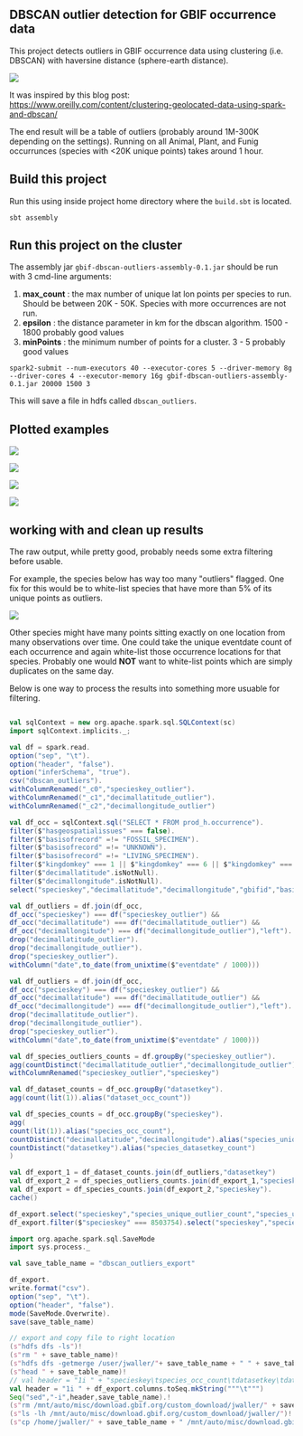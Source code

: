 
## DBSCAN outlier detection for GBIF occurrence data

This project detects outliers in GBIF occurrence data using clustering (i.e. DBSCAN) with haversine distance (sphere-earth distance).  

![](https://raw.githubusercontent.com/jhnwllr/gbif-dbscan-outliers/master/image_examples/Pilherodius%20pileatus.jpg)

It was inspired by this blog post: https://www.oreilly.com/content/clustering-geolocated-data-using-spark-and-dbscan/

The end result will be a table of outliers (probably around 1M-300K depending on the settings). Running on all Animal, Plant, and Funig occurrunces (species with <20K unique points) takes around 1 hour. 

## Build this project

Run this using inside project home directory where the `build.sbt` is located. 

```
sbt assembly 
```

## Run this project on the cluster 

The assembly jar `gbif-dbscan-outliers-assembly-0.1.jar` should be run with 3 cmd-line arguments: 

1. **max_count** : the max number of unique lat lon points per species to run. Should be between 20K - 50K. Species with more occurrences are not run. 
2. **epsilon** : the distance parameter in km for the dbscan algorithm. 1500 - 1800 probably good values
3. **minPoints** : the minimum number of points for a cluster. 3 - 5 probably good values

```
spark2-submit --num-executors 40 --executor-cores 5 --driver-memory 8g --driver-cores 4 --executor-memory 16g gbif-dbscan-outliers-assembly-0.1.jar 20000 1500 3
```

This will save a file in hdfs called `dbscan_outliers`. 

## Plotted examples 

![](https://raw.githubusercontent.com/jhnwllr/gbif-dbscan-outliers/master/image_examples/Amoya%20gracilis.jpg)

![](https://raw.githubusercontent.com/jhnwllr/gbif-dbscan-outliers/master/image_examples/Bryum%20chryseum.jpg)

![](https://raw.githubusercontent.com/jhnwllr/gbif-dbscan-outliers/master/image_examples/Chalceus%20erythrurus.jpg)


![](https://raw.githubusercontent.com/jhnwllr/gbif-dbscan-outliers/master/image_examples/Eucalyptus%20bakeri.jpg)



## working with and clean up results 

The raw output, while pretty good, probably needs some extra filtering before usable. 

For example, the species below has way too many "outliers" flagged. One fix for this would be to white-list species that have more than 5% of its unique points as outliers. 

![](https://raw.githubusercontent.com/jhnwllr/gbif-dbscan-outliers/master/image_examples/Ditropichthys%20storeri.jpg)


Other species might have many points sitting exactly on one location from many observations over time. One could take the unique eventdate count of each occurrence and again white-list those occurrence locations for that species. Probably one would **NOT** want to white-list points which are simply duplicates on the same day.

Below is one way to process the results into something more usuable for filtering. 
 
```scala

val sqlContext = new org.apache.spark.sql.SQLContext(sc)
import sqlContext.implicits._;

val df = spark.read.
option("sep", "\t").
option("header", "false").
option("inferSchema", "true").
csv("dbscan_outliers"). 
withColumnRenamed("_c0","specieskey_outlier").
withColumnRenamed("_c1","decimallatitude_outlier").
withColumnRenamed("_c2","decimallongitude_outlier")

val df_occ = sqlContext.sql("SELECT * FROM prod_h.occurrence").
filter($"hasgeospatialissues" === false).
filter($"basisofrecord" =!= "FOSSIL_SPECIMEN").
filter($"basisofrecord" =!= "UNKNOWN").
filter($"basisofrecord" =!= "LIVING_SPECIMEN"). 
filter($"kingdomkey" === 1 || $"kingdomkey" === 6 || $"kingdomkey" === 5). 
filter($"decimallatitude".isNotNull).
filter($"decimallongitude".isNotNull).
select("specieskey","decimallatitude","decimallongitude","gbifid","basisofrecord","datasetkey","kingdom","class","kingdomkey","classkey","eventdate","datasetname")

val df_outliers = df.join(df_occ, 
df_occ("specieskey") === df("specieskey_outlier") &&
df_occ("decimallatitude") === df("decimallatitude_outlier") && 
df_occ("decimallongitude") === df("decimallongitude_outlier"),"left").
drop("decimallatitude_outlier").
drop("decimallongitude_outlier").
drop("specieskey_outlier").
withColumn("date",to_date(from_unixtime($"eventdate" / 1000)))

val df_outliers = df.join(df_occ, 
df_occ("specieskey") === df("specieskey_outlier") &&
df_occ("decimallatitude") === df("decimallatitude_outlier") && 
df_occ("decimallongitude") === df("decimallongitude_outlier"),"left").
drop("decimallatitude_outlier").
drop("decimallongitude_outlier").
drop("specieskey_outlier").
withColumn("date",to_date(from_unixtime($"eventdate" / 1000)))

val df_species_outliers_counts = df.groupBy("specieskey_outlier").
agg(countDistinct("decimallatitude_outlier","decimallongitude_outlier").alias("species_unique_outlier_count")).
withColumnRenamed("specieskey_outlier","specieskey")

val df_dataset_counts = df_occ.groupBy("datasetkey").
agg(count(lit(1)).alias("dataset_occ_count"))

val df_species_counts = df_occ.groupBy("specieskey").
agg(
count(lit(1)).alias("species_occ_count"),
countDistinct("decimallatitude","decimallongitude").alias("species_unique_occ_count"),
countDistinct("datasetkey").alias("species_datasetkey_count")
)

val df_export_1 = df_dataset_counts.join(df_outliers,"datasetkey")
val df_export_2 = df_species_outliers_counts.join(df_export_1,"specieskey")
val df_export = df_species_counts.join(df_export_2,"specieskey").
cache()

df_export.select("specieskey","species_unique_outlier_count","species_unique_occ_count").show()
df_export.filter($"specieskey" === 8503754).select("specieskey","species_unique_outlier_count","species_unique_occ_count").show()

import org.apache.spark.sql.SaveMode
import sys.process._

val save_table_name = "dbscan_outliers_export"

df_export.
write.format("csv").
option("sep", "\t").
option("header", "false").
mode(SaveMode.Overwrite).
save(save_table_name)

// export and copy file to right location 
(s"hdfs dfs -ls")!
(s"rm " + save_table_name)!
(s"hdfs dfs -getmerge /user/jwaller/"+ save_table_name + " " + save_table_name)!
(s"head " + save_table_name)!
// val header = "1i " + "specieskey\tspecies_occ_count\tdatasetkey\tdataset_occ_count\tdecimallatitude\tdecimallongitude\tgbifid\tbasisofrecord\tkingdom\tclass\tkingdomkey\tclasskey\teventdate\tdatasetname\tdate"
val header = "1i " + df_export.columns.toSeq.mkString("""\t""")
Seq("sed","-i",header,save_table_name).!
(s"rm /mnt/auto/misc/download.gbif.org/custom_download/jwaller/" + save_table_name)!
(s"ls -lh /mnt/auto/misc/download.gbif.org/custom_download/jwaller/")!
(s"cp /home/jwaller/" + save_table_name + " /mnt/auto/misc/download.gbif.org/custom_download/jwaller/" + save_table_name)!

```





